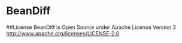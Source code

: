 # BeanDiff

##License
BeanDiff is Open Source under Apache License Version 2
http://www.apache.org/licenses/LICENSE-2.0
